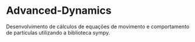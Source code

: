 # Advanced-Dynamics
Desenvolvimento de cálculos de equações de movimento e comportamento de partículas utilizando a biblioteca sympy.
